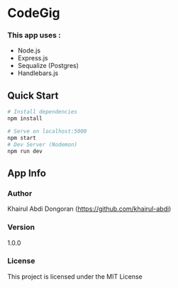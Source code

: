 # CodeGig

### This app uses :
- Node.js
- Express.js
- Sequalize (Postgres)
- Handlebars.js

## Quick Start

``` bash
# Install dependencies
npm install

# Serve on localhost:5000
npm start
# Dev Server (Nodemon)
npm run dev
```

## App Info

### Author

Khairul Abdi Dongoran
(https://github.com/khairul-abdi)

### Version

1.0.0

### License

This project is licensed under the MIT License
